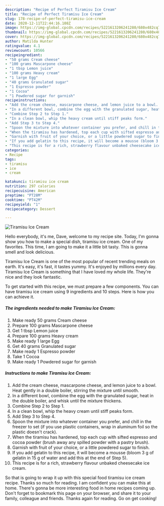 ```yaml
---
description: "Recipe of Perfect Tiramisu Ice Cream"
title: "Recipe of Perfect Tiramisu Ice Cream"
slug: 178-recipe-of-perfect-tiramisu-ice-cream
date: 2020-12-11T22:44:16.108Z
image: https://img-global.cpcdn.com/recipes/5221613206241280/680x482cq70/tiramisu-ice-cream-recipe-main-photo.jpg
thumbnail: https://img-global.cpcdn.com/recipes/5221613206241280/680x482cq70/tiramisu-ice-cream-recipe-main-photo.jpg
cover: https://img-global.cpcdn.com/recipes/5221613206241280/680x482cq70/tiramisu-ice-cream-recipe-main-photo.jpg
author: Matilda Hunter
ratingvalue: 4.1
reviewcount: 10566
recipeingredient:
- "50 grams Cream cheese"
- "100 grams Mascarpone cheese"
- "1 tbsp Lemon juice"
- "100 grams Heavy cream"
- "1 large Egg"
- "40 grams Granulated sugar"
- "1 Espresso powder"
- "1 Cocoa"
- "1 Powdered sugar for garnish"
recipeinstructions:
- "Add the cream cheese, mascarpone cheese, and lemon juice to a bowl. Heat gently in a double boiler, stirring the mixture until smooth."
- "In a different bowl, combine the egg with the granulated sugar, heat in the double boiler, and whisk until the mixture thickens."
- "Combine Step 2 to Step 1."
- "In a clean bowl, whip the heavy cream until stiff peaks form."
- "Add Step 3 to Step 4."
- "Spoon the mixture into whatever container you prefer, and chill in the freezer to set (if you use plastic containers, wrap in aluminum foil so the plastic doesn&#39;t crack)."
- "When the tiramisu has hardened, top each cup with sifted espresso and cocoa powder (brush away any spilled powder with a pastry brush)."
- "Garnish with fruit of your choice, or a little powdered sugar to finish."
- "If you add gelatin to this recipe, it will become a mousse (bloom 3 g of gelatin in 15 g of water and add this at the end of Step 5)."
- "This recipe is for a rich, strawberry flavour unbaked cheesecake ice cream."
categories:
- Recipe
tags:
- tiramisu
- ice
- cream

katakunci: tiramisu ice cream 
nutrition: 297 calories
recipecuisine: American
preptime: "PT28M"
cooktime: "PT42M"
recipeyield: "1"
recipecategory: Dessert

---
```



![Tiramisu Ice Cream](https://img-global.cpcdn.com/recipes/5221613206241280/680x482cq70/tiramisu-ice-cream-recipe-main-photo.jpg)

Hello everybody, it's me, Dave, welcome to my recipe site. Today, I'm gonna show you how to make a special dish, tiramisu ice cream. One of my favorites. This time, I am going to make it a little bit tasty. This is gonna smell and look delicious.



Tiramisu Ice Cream is one of the most popular of recent trending meals on earth. It's easy, it's fast, it tastes yummy. It's enjoyed by millions every day. Tiramisu Ice Cream is something that I have loved my whole life. They're nice and they look fantastic.


To get started with this recipe, we must prepare a few components. You can have tiramisu ice cream using 9 ingredients and 10 steps. Here is how you can achieve it.

<!--inarticleads1-->

##### The ingredients needed to make Tiramisu Ice Cream:

1. Make ready 50 grams Cream cheese
1. Prepare 100 grams Mascarpone cheese
1. Get 1 tbsp Lemon juice
1. Prepare 100 grams Heavy cream
1. Make ready 1 large Egg
1. Get 40 grams Granulated sugar
1. Make ready 1 Espresso powder
1. Take 1 Cocoa
1. Make ready 1 Powdered sugar for garnish




<!--inarticleads2-->

##### Instructions to make Tiramisu Ice Cream:

1. Add the cream cheese, mascarpone cheese, and lemon juice to a bowl. Heat gently in a double boiler, stirring the mixture until smooth.
1. In a different bowl, combine the egg with the granulated sugar, heat in the double boiler, and whisk until the mixture thickens.
1. Combine Step 2 to Step 1.
1. In a clean bowl, whip the heavy cream until stiff peaks form.
1. Add Step 3 to Step 4.
1. Spoon the mixture into whatever container you prefer, and chill in the freezer to set (if you use plastic containers, wrap in aluminum foil so the plastic doesn&#39;t crack).
1. When the tiramisu has hardened, top each cup with sifted espresso and cocoa powder (brush away any spilled powder with a pastry brush).
1. Garnish with fruit of your choice, or a little powdered sugar to finish.
1. If you add gelatin to this recipe, it will become a mousse (bloom 3 g of gelatin in 15 g of water and add this at the end of Step 5).
1. This recipe is for a rich, strawberry flavour unbaked cheesecake ice cream.




So that is going to wrap it up with this special food tiramisu ice cream recipe. Thanks so much for reading. I am confident you can make this at home. There's gonna be more interesting food in home recipes coming up. Don't forget to bookmark this page on your browser, and share it to your family, colleague and friends. Thanks again for reading. Go on get cooking!
